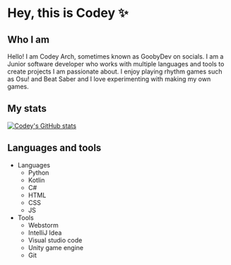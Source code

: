 # Hey, this is Codey ✨

<!--
**CodeyArch/CodeyArch** is a ✨ _special_ ✨ repository because its `README.md` (this file) appears on your GitHub profile.

Here are some ideas to get you started:

- 🔭 I’m currently working on ...
- 🌱 I’m currently learning ...
- 👯 I’m looking to collaborate on ...
- 🤔 I’m looking for help with ...
- 💬 Ask me about ...
- 📫 How to reach me: ...
- 😄 Pronouns: ...
- ⚡ Fun fact: ...
-->
## Who I am
Hello! I am Codey Arch, sometimes known as GoobyDev on socials. I am a Junior software developer who works with multiple languages and tools to create projects I am passionate about. I enjoy playing rhythm games such as Osu! and Beat Saber and I love experimenting with making my own games. 
## My stats
[![Codey's GitHub stats](https://github-readme-stats.vercel.app/api?username=codeyarch&theme=algolia&show_icons=true&count_private=true)](https://github.com/anuraghazra/github-readme-stats)
## Languages and tools
* Languages
  * Python
  * Kotlin
  * C#
  * HTML
  * CSS
  * JS
* Tools
  * Webstorm
  * IntelliJ Idea
  * Visual studio code
  * Unity game engine
  * Git  



